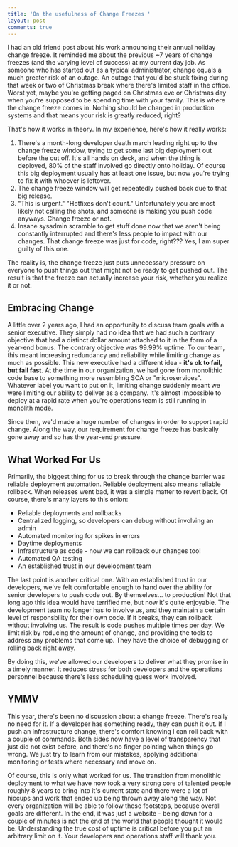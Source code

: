 ```yaml
---
title: 'On the usefulness of Change Freezes '
layout: post
comments: true
---
```


I had an old friend post about his work announcing their annual holiday change freeze.   It reminded me about the previous ~7 years of change freezes (and the varying level of success) at my current day job.   As someone who has started out as a typical administrator, change equals a much greater risk of an outage.  An outage that you'd be stuck fixing during that week or two of Christmas break where there's limited staff in the office.  Worst yet, maybe you're getting paged on Christmas eve or Christmas day when you're supposed to be spending time with your family.  This is where the change freeze comes in.  Nothing should be changed in production systems and that means your risk is greatly reduced, right?

That's how it works in theory.  In my experience, here's how it really works:

1.  There's a month-long developer death march leading right up to the change freeze window, trying to get some last big deployment out before the cut off.  It's all hands on deck, and when the thing is deployed, 80% of the staff involved go directly onto holiday.   Of course this big deployment usually has at least one issue, but now you're trying to fix it with whoever is leftover. 
2.  The change freeze window will get repeatedly pushed back due to that big release.
3.  "This is urgent."  "Hotfixes don't count."  Unfortunately you are most likely not calling the shots, and someone is making you push code anyways.  Change freeze or not.
4.  Insane sysadmin scramble to get stuff done now that we aren't being constantly interrupted and there's less people to impact with our changes.  That change freeze was just for code, right???  Yes, I am super guilty of this one.

The reality is, the change freeze just puts unnecessary pressure on everyone to push things out that might not be ready to get pushed out.  The result is that the freeze can actually increase your risk,  whether you realize it or not. 

## Embracing Change

A little over 2 years ago, I had an opportunity to discuss team goals with a senior executive.   They simply had no idea that we had such a contrary objective that had a distinct dollar amount attached to it in the form of a year-end bonus.  The contrary objective was 99.99% uptime.  To our team, this meant increasing redundancy and reliability while limiting change as much as possible.  This new executive had a different idea - **it's ok to fail, but fail fast**.  At the time in our organization, we had gone from monolithic code base to something more resembling SOA or "microservices".   Whatever label you want to put on it, limiting change suddenly meant we were limiting our ability to deliver as a company.  It's almost impossible to deploy at a rapid rate when you're operations team is still running in monolith mode. 

Since then, we'd made a huge number of changes in order to support rapid change.   Along the way, our requirement for change freeze has basically gone away and so has the year-end pressure.

## What Worked For Us

Primarily, the biggest thing for us to break through the change barrier was reliable deployment automation.   Reliable deployment also means reliable rollback.  When releases went bad, it was a simple matter to revert back.   Of course, there's many layers to this onion:

* Reliable deployments and rollbacks
* Centralized logging, so developers can debug without involving an admin
* Automated monitoring for spikes in errors
* Daytime deployments
* Infrastructure as code - now we can rollback our changes too!
* Automated QA testing
* An established trust in our development team

The last point is another critical one.  With an established trust in our developers, we've felt comfortable enough to hand over the ability for senior developers to push code out.  By themselves... to production!   Not that long ago this idea would have terrified me, but now it's quite enjoyable.  The development team no longer has to involve us, and they maintain a certain level of responsbility for their own code.  If it breaks, they can rollback without involving us.  The result is code pushes multiple times per day.  We limit risk by reducing the amount of change, and providing the tools to address any problems that come up.  They have the choice of debugging or rolling back right away.  

By doing this, we've allowed our developers to deliver what they promise in a timely manner.  It reduces stress for both developers and the operations personnel because there's less scheduling guess work involved.  

## YMMV

This year, there's been no discussion about a change freeze.  There's really no need for it.  If a developer has something ready, they can push it out.  If I push an infrastructure change, there's comfort knowing I can roll back with a couple of commands.  Both sides now have a level of transparency that just did not exist before, and there's no finger pointing when things go wrong.  We just try to learn from our mistakes, applying additional monitoring or tests where necessary and move on.

Of course, this is only what worked for us.  The transition from monolithic deployment to what we have now took a very strong core of talented people roughly 8 years to bring into it's current state and there were a lot of hiccups and work that ended up being thrown away along the way.  Not every organization will be able to follow these footsteps, because overall goals are different.   In the end, it was just a website - being down for a couple of minutes is not the end of the world that people thought it would be.  Understanding the true cost of uptime is critical before you put an arbitrary limit on it.   Your developers and operations staff will thank you.


